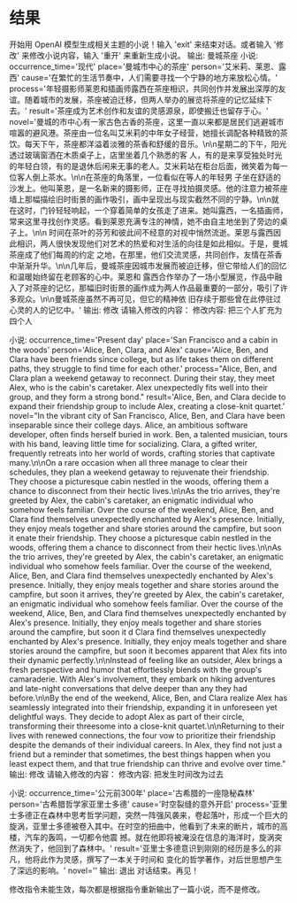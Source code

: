 # 结果

开始用 OpenAI 模型生成相关主题的小说！输入 'exit' 来结束对话。或者输入 '修改' 来修改小说内容，输入 '重开' 来重新生成小说。
输出: 曼城茶座
小说: occurrence_time='现代' place='曼城市中心的茶座' person='艾米莉、莱恩、露西' cause='在繁忙的生活节奏中，人们需要寻找一个宁静的地方来放松心情。' process='年轻摄影师莱恩和插画师露西在茶座相识，共同创作并发展出深厚的友谊。随着城市的发展，茶座被迫迁移，但两人举办的展览将茶座的记忆延续下去。' result='茶座成为艺术创作和友谊的灵感源泉，即使搬迁也留存于心。' novel='曼城的市中心有一家古色古香的茶座，这里一直以来都是居民们逃避城市喧嚣的避风港。茶座由一位名叫艾米莉的中年女子经营，她擅长调配各种精致的茶饮。每天下午，茶座都洋溢着淡雅的茶香和舒缓的音乐。\n\n星期二的下午，阳光透过玻璃窗洒在木质桌子上，店里坐着几个熟悉的客 人，有的是来享受独处时光的年轻白领，有的是退休后闲来无事的老人。艾米莉站在柜台后面，微笑着为每一位客人倒上茶水。\n\n在茶座的角落里，一位看似在等人的年轻男 子坐在舒适的沙发上。他叫莱恩，是一名新来的摄影师，正在寻找拍摄灵感。他的注意力被茶座墙上那幅描绘旧时街景的画作吸引，画中呈现出与现实截然不同的宁静。\n\n就 在这时，门铃轻轻响起，一个穿着简单的女孩走了进来。她叫露西，一名插画师，常来这里寻找创作灵感。看到莱恩充满专注的神情，她不由自主地坐到了旁边的桌子上。\n\n 时间在茶叶的芬芳和彼此间不经意的对视中悄然流逝。莱恩与露西因此相识，两人很快发现他们对艺术的热爱和对生活的向往是如此相似。于是，曼城茶座成了他们每周的约定 之地，在那里，他们交流灵感，共同创作，友情在茶香中渐渐升华。\n\n几年后，曼城茶座因城市发展而被迫迁移，但它带给人们的回忆和温暖始终留在老顾客的心中。莱恩和 露西合作举办了一场小型展览，作品中融入了对茶座的记忆，那幅旧时街景的画作成为两人作品最重要的一部分，吸引了许多观众。\n\n曼城茶座虽然不再可见，但它的精神依 旧存续于那些曾在此停驻过心灵的人的记忆中。'
输出: 修改
请输入修改的内容：
修改内容: 把三个人扩充为四个人

小说: occurrence_time='Present day' place='San Francisco and a cabin in the woods' person='Alice, Ben, Clara, and Alex' cause='Alice, Ben, and Clara have been friends since college, but as life takes them on different paths, they struggle to find time for each other.' process="Alice, Ben, and Clara plan a weekend getaway to reconnect. During their stay, they meet Alex, who is the cabin's caretaker. Alex unexpectedly fits well into their group, and they form a strong bond." result='Alice, Ben, and Clara decide to expand their friendship group to include Alex, creating a close-knit quartet.' novel="In the vibrant city of San Francisco, Alice, Ben, and Clara have been inseparable since their college days. Alice, an ambitious software developer, often finds herself buried in work. Ben, a talented musician, tours with his band, leaving little time for socializing. Clara, a gifted writer, frequently retreats into her world of words, crafting stories that captivate many.\n\nOn a rare occasion when all three manage to clear their schedules, they plan a weekend getaway to rejuvenate their friendship. They choose a picturesque cabin nestled in the woods, offering them a chance to disconnect from their hectic lives.\n\nAs the trio arrives, they're greeted by Alex, the cabin's caretaker, an enigmatic individual who somehow feels familiar. Over the course of the weekend, Alice, Ben, and Clara find themselves unexpectedly enchanted by Alex's presence. Initially, they enjoy meals together and share stories around the campfire, but soon it enate their friendship. They choose a picturesque cabin nestled in the woods, offering them a chance to disconnect from their hectic lives.\n\nAs the trio arrives, they're greeted by Alex, the cabin's caretaker, an enigmatic individual who somehow feels familiar. Over the course of the weekend, Alice, Ben, and Clara find themselves unexpectedly enchanted by Alex's presence. Initially, they enjoy meals together and share stories around the campfire, but soon it arrives, they're greeted by Alex, the cabin's caretaker, an enigmatic individual who somehow feels familiar. Over the course of the weekend, Alice, Ben, and Clara find themselves unexpectedly enchanted by Alex's presence. Initially, they enjoy meals together and share stories around the campfire, but soon it d Clara find themselves unexpectedly enchanted by Alex's presence. Initially, they enjoy meals together and share stories around the campfire, but soon it becomes apparent that Alex fits into their dynamic perfectly.\n\nInstead of feeling like an outsider, Alex brings a fresh perspective and humor that effortlessly blends with the group's camaraderie. With Alex's involvement, they embark on hiking adventures and late-night conversations that delve deeper than any they had before.\n\nBy the end of the weekend, Alice, Ben, and Clara realize Alex has seamlessly integrated into their friendship, expanding it in unforeseen yet delightful ways. They decide to adopt Alex as part of their circle, transforming their threesome into a close-knit quartet.\n\nReturning to their lives with renewed connections, the four vow to prioritize their friendship despite the demands of their individual careers. In Alex, they find not just a friend but a reminder that sometimes, the best things happen when you least expect them, and that true friendship can thrive and evolve over time."       
输出: 修改
请输入修改的内容：
修改内容: 把发生时间改为过去

小说: occurrence_time='公元前300年' place='古希腊的一座隐秘森林' person='古希腊哲学家亚里士多德' cause='时空裂缝的意外开启' process='亚里士多德正在森林中思考哲学问题，突然一阵强风袭来，卷起落叶，形成一个巨大的旋涡，亚里士多德被卷入其中。在时空的扭曲中，他看到了未来的断片，城市的高楼，汽车的轰鸣，一切都令他震 撼。就在他即将被淹没在信息的海洋时，旋涡突然消失了，他回到了森林中。' result='亚里士多德意识到刚刚的经历是多么的非凡，他将此作为灵感，撰写了一本关于时间和 变化的哲学著作，对后世思想产生了深远的影响。' novel=''
输出: 退出
对话结束。再见！

修改指令未能生效，每次都是根据指令重新输出了一篇小说，而不是修改。